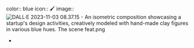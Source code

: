 color:: blue
icon:: 🖌️
image:: ![DALL·E 2023-11-03 08.37.15 - An isometric composition showcasing a startup's design activities, creatively modeled with hand-made clay figures in various blue hues. The scene feat.png](../assets/DALL·E_2023-11-03_08.37.15_-_An_isometric_composition_showcasing_a_startup's_design_activities,_creatively_modeled_with_hand-made_clay_figures_in_various_blue_hues._The_scene_feat_1698997277241_0.png)

-